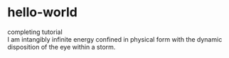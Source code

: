 # hello-world
completing tutorial<br>
I am intangibly infinite energy confined in physical form with the dynamic disposition of the eye within a storm.

